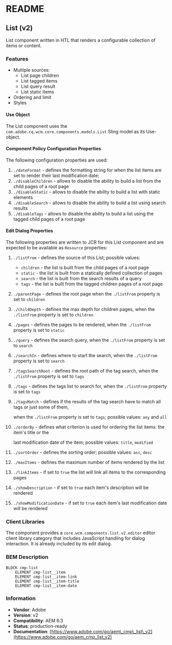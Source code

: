 # README

## List \(v2\)

List component written in HTL that renders a configurable collection of items or content.

### Features

* Multiple sources:
  * List page children
  * List tagged items
  * List query result
  * List static items
* Ordering and limit
* Styles

#### Use Object

The List component uses the `com.adobe.cq.wcm.core.components.models.List` Sling model as its Use-object.

#### Component Policy Configuration Properties

The following configuration properties are used:

1. `./dateFormat` - defines the formatting string for when the list items are set to render their last modification date;
2. `./disableChildren` - allows to disable the ability to build a list from the child pages of a root page
3. `./disableStatic` - allows to disable the ability to build a list with static elements
4. `./disableSearch` - allows to disable the ability to build a list using search results
5. `./disableTags` - allows to disable the ability to build a list using the tagged child pages of a root page

#### Edit Dialog Properties

The following properties are written to JCR for this List component and are expected to be available as `Resource` properties:

1. `./listFrom` - defines the source of this List; possible values:
   * `children` - the list is built from the child pages of a root page
   * `static` - the list is built from a statically defined collection of pages
   * `search` - the list is built from the search results of a query
   * `tags` - the list is built from the tagged children pages of a root page
2. `./parentPage` - defines the root page when the `./listFrom` property is set to `children`
3. `./childDepth` - defines the max depth for children pages, when the `./listFrom` property is set to `children`
4. `./pages` - defines the pages to be rendered, when the `./listFrom` property is set to `static`
5. `./query` - defines the search query, when the `./listFrom` property is set to `search`
6. `./searchIn` - defines where to start the search, when the `./listFrom` property is set to `search`
7. `./tagsSearchRoot` - defines the root path of the tag search, when the `./listFrom` property is set to `tags`
8. `./tags` - defines the tags list to search for, when the `./listFrom` property is set to `tags`
9. `./tagsMatch` - defines if the results of the tag search have to match all tags or just some of them,

   when the `./listFrom` property is set to `tags`; possible values: `any` and `all`

10. `./orderBy` - defines what criterion is used for ordering the list items: the item's title or the

    last modification date of the item; possible values: `title`, `modified`

11. `./sortOrder` - defines the sorting order; possible values: `asc`, `desc`
12. `./maxItems` - defines the maximum number of items rendered by the list
13. `./linkItems` - if set to `true` the list will link all items to the corresponding pages
14. `./showDescription` - if set to `true` each item's description will be rendered
15. `./showModificationDate` - if set to `true` each item's last modification date will be rendered

### Client Libraries

The component provides a `core.wcm.components.list.v2.editor` editor client library category that includes JavaScript handling for dialog interaction. It is already included by its edit dialog.

### BEM Description

```text
BLOCK cmp-list
    ELEMENT cmp-list__item
    ELEMENT cmp-list__item-link
    ELEMENT cmp-list__item-title
    ELEMENT cmp-list__item-date
```

### Information

* **Vendor**: Adobe
* **Version**: v2
* **Compatibility**: AEM 6.3
* **Status**: production-ready
* **Documentation**: [https://www.adobe.com/go/aem\_cmp\_list\_v2](https://www.adobe.com/go/aem_cmp_list_v2)

